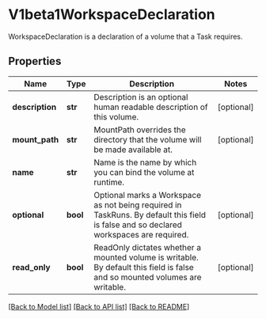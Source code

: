 # V1beta1WorkspaceDeclaration

WorkspaceDeclaration is a declaration of a volume that a Task requires.
## Properties
Name | Type | Description | Notes
------------ | ------------- | ------------- | -------------
**description** | **str** | Description is an optional human readable description of this volume. | [optional] 
**mount_path** | **str** | MountPath overrides the directory that the volume will be made available at. | [optional] 
**name** | **str** | Name is the name by which you can bind the volume at runtime. | 
**optional** | **bool** | Optional marks a Workspace as not being required in TaskRuns. By default this field is false and so declared workspaces are required. | [optional] 
**read_only** | **bool** | ReadOnly dictates whether a mounted volume is writable. By default this field is false and so mounted volumes are writable. | [optional] 

[[Back to Model list]](../README.md#documentation-for-models) [[Back to API list]](../README.md#documentation-for-api-endpoints) [[Back to README]](../README.md)


